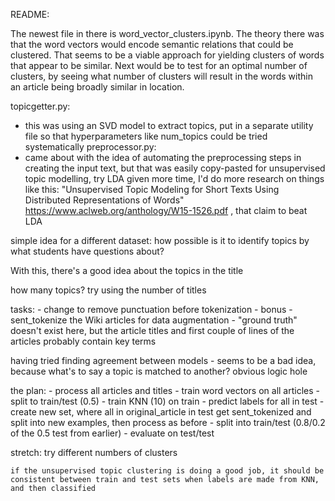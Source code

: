 README:

The newest file in there is word_vector_clusters.ipynb. The theory there was that the word vectors would encode semantic relations that could be clustered. That seems to be a viable approach for yielding clusters of words that appear to be similar. Next would be to test for an optimal number of clusters, by seeing what number of clusters will result in the words within an article being broadly similar in location. 



topicgetter.py:
- this was using an SVD model to extract topics, put in a separate utility file so that hyperparameters like num_topics could be tried systematically
preprocessor.py: 
- came about with the idea of automating the preprocessing steps in creating the input text, but that was easily copy-pasted
for unsupervised topic modelling, try LDA
given more time, I'd do more research on things like this: "Unsupervised Topic Modeling for Short Texts Using Distributed
Representations of Words" https://www.aclweb.org/anthology/W15-1526.pdf , that claim to beat LDA

simple idea for a different dataset: how possible is it to identify topics by what students have questions about?

With this, there's a good idea about the topics in the title

how many topics? try using the number of titles

tasks:
    - change to remove punctuation before tokenization
    - bonus - sent_tokenize the Wiki articles for data augmentation
    - "ground truth" doesn't exist here, but the article titles and first couple of lines of the articles probably contain key terms
    

having tried finding agreement between models - seems to be a bad idea, because what's to say a topic is matched to another? obvious logic hole
    
the plan:
    - process all articles and titles
    - train word vectors on all articles
    - split to train/test (0.5)
    - train KNN (10) on train
    - predict labels for all in test
    - create new set, where all in original_article in test get sent_tokenized and split into new examples, then process as before
    - split into train/test (0.8/0.2 of the 0.5 test from earlier)
    - evaluate on test/test

stretch: try different numbers of clusters
    
    if the unsupervised topic clustering is doing a good job, it should be consistent between train and test sets when labels are made from KNN, and then classified

